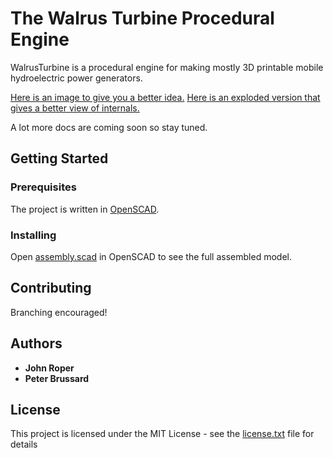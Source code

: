 # The Walrus Turbine Procedural Engine

WalrusTurbine is a procedural engine for making mostly 3D printable mobile hydroelectric power generators.  

[Here is an image to give you a better idea.](images/turbine%203.png)
[Here is an exploded version that gives a better view of internals.](images/explode%201.png)

A lot more docs are coming soon so stay tuned.

## Getting Started

### Prerequisites

The project is written in [OpenSCAD](http://www.openscad.org/).

### Installing

Open [assembly.scad](assembly.scad) in OpenSCAD to see the full assembled model. 

## Contributing

Branching encouraged!

## Authors

* **John Roper**
* **Peter Brussard**

## License

This project is licensed under the MIT License - see the [license.txt](license.txt) file for details
